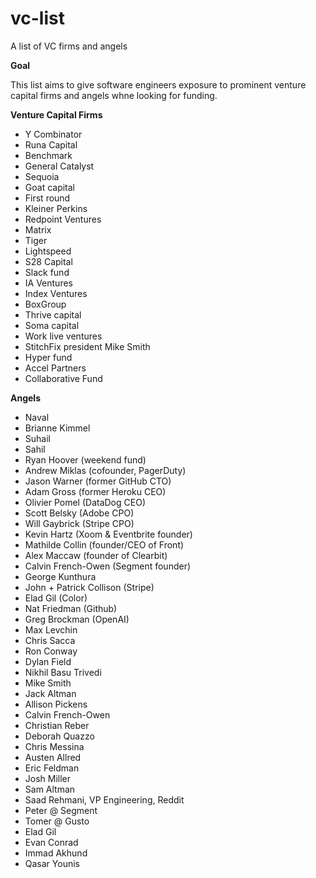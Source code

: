 # vc-list

A list of VC firms and angels


**Goal**

This list aims to give software engineers exposure to prominent venture capital firms and angels whne looking for funding.

**Venture Capital Firms**

- Y Combinator
- Runa Capital
- Benchmark
- General Catalyst
- Sequoia
- Goat capital
- First round
- Kleiner Perkins
- Redpoint Ventures
- Matrix
- Tiger
- Lightspeed
- S28 Capital
- Slack fund
- IA Ventures
- Index Ventures
- BoxGroup
- Thrive capital
- Soma capital
- Work live ventures
- StitchFix president Mike Smith
- Hyper fund
- Accel Partners
- Collaborative Fund

**Angels**

- Naval
- Brianne Kimmel
- Suhail
- Sahil
- Ryan Hoover (weekend fund)
- Andrew Miklas (cofounder, PagerDuty)
- Jason Warner (former GitHub CTO)
- Adam Gross (former Heroku CEO)
- Olivier Pomel (DataDog CEO)
- Scott Belsky (Adobe CPO)
- Will Gaybrick (Stripe CPO)
- Kevin Hartz (Xoom & Eventbrite founder)
- Mathilde Collin (founder/CEO of Front)
- Alex Maccaw (founder of Clearbit)
- Calvin French-Owen (Segment founder)
- George Kunthura
- John + Patrick Collison (Stripe)
- Elad Gil (Color)
- Nat Friedman (Github)
- Greg Brockman (OpenAI)
- Max Levchin
- Chris Sacca
- Ron Conway
- Dylan Field
- Nikhil Basu Trivedi
- Mike Smith
- Jack Altman
- Allison Pickens
- Calvin French-Owen
- Christian Reber
- Deborah Quazzo
- Chris Messina
- Austen Allred
- Eric Feldman
- Josh Miller
- Sam Altman
- Saad Rehmani, VP Engineering, Reddit
- Peter @ Segment
- Tomer @ Gusto
- Elad Gil
- Evan Conrad
- Immad Akhund
- Qasar Younis
